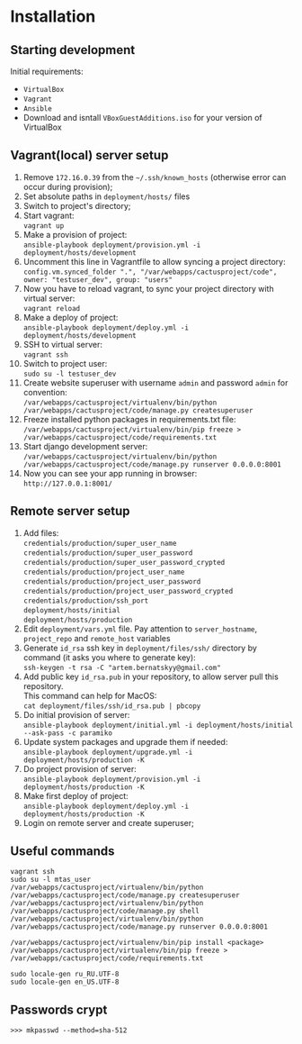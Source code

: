 Installation
============

Starting development
--------------------

Initial requirements:  

* `VirtualBox`  
* `Vagrant`  
* `Ansible`   
* Download and isntall `VBoxGuestAdditions.iso` for your version of VirtualBox


Vagrant(local) server setup
---------------------------
1. Remove `172.16.0.39` from the `~/.ssh/known_hosts` (otherwise error can occur during provision);
2. Set absolute paths in `deployment/hosts/` files  
3. Switch to project's directory;
4. Start vagrant:  
   `vagrant up`  
5. Make a provision of project:  
   `ansible-playbook deployment/provision.yml -i deployment/hosts/development`
6. Uncomment this line in Vagrantfile to allow syncing a project directory:  
   `config.vm.synced_folder ".", "/var/webapps/cactusproject/code", owner: "testuser_dev", group: "users"`
7. Now you have to reload vagrant, to sync your project directory with virtual server:  
   `vagrant reload` 
9. Make a deploy of project:  
   `ansible-playbook deployment/deploy.yml -i deployment/hosts/development`
10. SSH to virtual server:  
   `vagrant ssh`
11. Switch to project user:  
   `sudo su -l testuser_dev`
12. Create website superuser with username `admin` and password `admin` for convention:  
   `/var/webapps/cactusproject/virtualenv/bin/python /var/webapps/cactusproject/code/manage.py createsuperuser`
13. Freeze installed python packages in requirements.txt file:  
    `/var/webapps/cactusproject/virtualenv/bin/pip freeze > /var/webapps/cactusproject/code/requirements.txt`
14. Start django development server:  
    `/var/webapps/cactusproject/virtualenv/bin/python /var/webapps/cactusproject/code/manage.py runserver 0.0.0.0:8001`
15. Now you can see your app running in browser:  
    `http://127.0.0.1:8001/`


Remote server setup
---------------------------
1. Add files:  
   `credentials/production/super_user_name`  
   `credentials/production/super_user_password`  
   `credentials/production/super_user_password_crypted`  
   `credentials/production/project_user_name`  
   `credentials/production/project_user_password`  
   `credentials/production/project_user_password_crypted`  
   `credentials/production/ssh_port`  
   `deployment/hosts/initial`  
   `deployment/hosts/production`  
2. Edit `deployment/vars.yml` file. Pay attention to `server_hostname`, `project_repo` and `remote_host` variables
3. Generate `id_rsa` ssh key in `deployment/files/ssh/` directory by command (it asks you where to generate key):  
   `ssh-keygen -t rsa -C "artem.bernatskyy@gmail.com"`  
4. Add public key `id_rsa.pub` in your repository, to allow server pull this repository.  
   This command can help for MacOS:  
   `cat deployment/files/ssh/id_rsa.pub | pbcopy`
5. Do initial provision of server:  
   `ansible-playbook deployment/initial.yml -i deployment/hosts/initial --ask-pass -c paramiko` 
6. Update system packages and upgrade them if needed:  
   `ansible-playbook deployment/upgrade.yml -i deployment/hosts/production -K`  
7. Do project provision of server:  
   `ansible-playbook deployment/provision.yml -i deployment/hosts/production -K`  
9. Make first deploy of project:  
   `ansible-playbook deployment/deploy.yml -i deployment/hosts/production -K`
10. Login on remote server and create superuser;



Useful commands
---------------
`vagrant ssh`  
`sudo su -l mtas_user`  
`/var/webapps/cactusproject/virtualenv/bin/python /var/webapps/cactusproject/code/manage.py createsuperuser`  
`/var/webapps/cactusproject/virtualenv/bin/python /var/webapps/cactusproject/code/manage.py shell`  
`/var/webapps/cactusproject/virtualenv/bin/python /var/webapps/cactusproject/code/manage.py runserver 0.0.0.0:8001`  

`/var/webapps/cactusproject/virtualenv/bin/pip install <package>`  
`/var/webapps/cactusproject/virtualenv/bin/pip freeze > /var/webapps/cactusproject/code/requirements.txt`

`sudo locale-gen ru_RU.UTF-8`  
`sudo locale-gen en_US.UTF-8`


Passwords crypt
---------------
`>>> mkpasswd --method=sha-512`